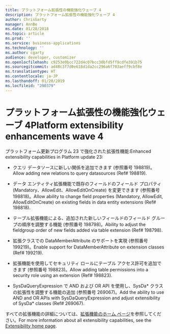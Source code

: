 ```yaml
---
title: プラットフォーム拡張性の機能強化ウェーブ 4
description: プラットフォーム拡張性の機能強化ウェーブ 4
author: ChrisGarty
manager: AnnBe
ms.date: 01/28/2018
ms.topic: article
ms.prod: ''
ms.service: business-applications
ms.technology: ''
ms.author: cgarty
audience: developer, customizer
ms.openlocfilehash: c9253e0bcc722d4c07bcc30bfd5ff9cdfe391b75
ms.sourcegitcommit: ad48c3f7d0e618d1da2cc296a6f703aeff9cbf8e
ms.translationtype: HT
ms.contentlocale: ja-JP
ms.lasthandoff: 01/28/2019
ms.locfileid: "290379"
---
```

# <a name="platform-extensibility-enhancements-wave-4"></a><span data-ttu-id="e8cac-103">プラットフォーム拡張性の機能強化ウェーブ 4</span><span class="sxs-lookup"><span data-stu-id="e8cac-103">Platform extensibility enhancements wave 4</span></span>

<span data-ttu-id="e8cac-104">プラットフォーム更新プログラム 23 で強化された拡張性機能:</span><span class="sxs-lookup"><span data-stu-id="e8cac-104">Enhanced extensibility capabilities in Platform update 23:</span></span>

- <span data-ttu-id="e8cac-105">クエリ データソースに新しい関係を追加できます (参照番号 198819)。</span><span class="sxs-lookup"><span data-stu-id="e8cac-105">Allow adding new relations to query datasources (Ref# 198819).</span></span>

- <span data-ttu-id="e8cac-106">データ エンティティ拡張機能で既存のフィールドのフィールド プロパティ (Mandatory、AllowEdit、AllowEditOnCreate) を変更できます (参照番号 198818)。</span><span class="sxs-lookup"><span data-stu-id="e8cac-106">Allow ability to change field properties (Mandatory, AllowEdit, AllowEditOnCreate) on existing fields in data entity extensions (Ref# 198818).</span></span>

- <span data-ttu-id="e8cac-107">テーブル拡張機能による、追加された新しいフィールドのフィールド グループの順序を調整する機能 (参照番号 198798)。</span><span class="sxs-lookup"><span data-stu-id="e8cac-107">Ability to adjust the fieldgroup order of new fields added via table extension (Ref# 198798).</span></span>

- <span data-ttu-id="e8cac-108">拡張クラスでの DataMemberAttribute のサポートを実現 (参照番号 199219)。</span><span class="sxs-lookup"><span data-stu-id="e8cac-108">Enable support for DataMemberAttribute on extension classes (Ref# 199219).</span></span>

- <span data-ttu-id="e8cac-109">拡張機能を使用してセキュリティ ロールにテーブル アクセス許可を追加できます (参照番号 198823)。</span><span class="sxs-lookup"><span data-stu-id="e8cac-109">Allow adding table permissions into a security role using an extension (Ref# 198823).</span></span>

- <span data-ttu-id="e8cac-110">SysDaQueryExpression で AND および OR API を使用し、SysDa\* クラスの拡張性を調整する機能の追加 (参照番号 269067)。</span><span class="sxs-lookup"><span data-stu-id="e8cac-110">Add the ability to use AND and OR APIs with SysDaQueryExpression and adjust extensibility of SysDa\* classes (Ref# 269067).</span></span>

<span data-ttu-id="e8cac-111">すべての拡張機能の詳細については、[拡張機能のホーム ページ](https://docs.microsoft.com/dynamics365/unified-operations/dev-itpro/extensibility/extensibility-home-page)を参照してください。</span><span class="sxs-lookup"><span data-stu-id="e8cac-111">For more information about all extensibility capabilities, see the [Extensibility home page](https://docs.microsoft.com/dynamics365/unified-operations/dev-itpro/extensibility/extensibility-home-page).</span></span>
